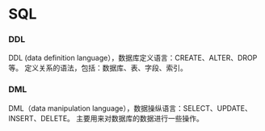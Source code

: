 # SQL

### DDL
DDL (data definition language），数据库定义语言：CREATE、ALTER、DROP 等。
定义关系的语法，包括：数据库、表、字段、索引。


### DML
DML（data manipulation language），数据操纵语言：SELECT、UPDATE、INSERT、DELETE。 
主要用来对数据库的数据进行一些操作。